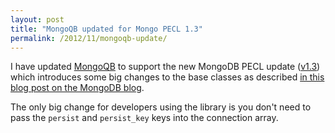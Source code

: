 ```yaml
---
layout: post
title: "MongoQB updated for Mongo PECL 1.3"
permalink: /2012/11/mongoqb-update/
---
```


I have updated [MongoQB](https://github.com/alexbilbie/MongoQB) to support the new MongoDB PECL update ([v1.3](http://pecl.php.net/package/mongo/1.3.0)) which introduces some big changes to the base classes as described [in this blog post on the MongoDB blog](http://blog.mongodb.org/post/36666163412/introducing-mongoclient).

The only big change for developers using the library is you don't need to pass the `persist` and `persist_key` keys into the connection array.
